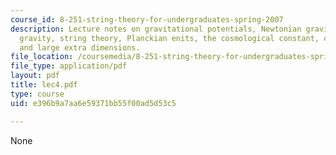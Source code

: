 ```yaml
---
course_id: 8-251-string-theory-for-undergraduates-spring-2007
description: Lecture notes on gravitational potentials, Newtonian gravity, Einstein's
  gravity, string theory, Planckian enits, the cosmological constant, compactification,
  and large extra dimensions.
file_location: /coursemedia/8-251-string-theory-for-undergraduates-spring-2007/e396b9a7aa6e59371bb55f00ad5d53c5_lec4.pdf
file_type: application/pdf
layout: pdf
title: lec4.pdf
type: course
uid: e396b9a7aa6e59371bb55f00ad5d53c5

---
```

None